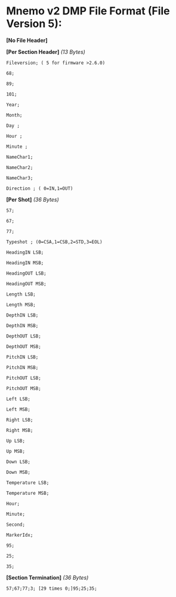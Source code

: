 # Mnemo v2 DMP File Format (File Version 5): #

**[No File Header]**


**[Per Section Header]** _(13 Bytes)_

    Fileversion; ( 5 for firmware >2.6.0)
    
    68;
    
    89;
    
    101;
    
    Year;
    
    Month;
    
    Day ;
    
    Hour ;
    
    Minute ;
    
    NameChar1;
    
    NameChar2;
    
    NameChar3;
    
    Direction ; ( 0=IN,1=OUT)

**[Per Shot]** _(36 Bytes)_

    57;
    
    67;
    
    77;
    
    Typeshot ; (0=CSA,1=CSB,2=STD,3=EOL)
    
    HeadingIN LSB;
    
    HeadingIN MSB;
    
    HeadingOUT LSB;
    
    HeadingOUT MSB;
    
    Length LSB;
    
    Length MSB;
    
    DepthIN LSB;
    
    DepthIN MSB;
    
    DepthOUT LSB;
    
    DepthOUT MSB;
    
    PitchIN LSB;
    
    PitchIN MSB;
    
    PitchOUT LSB;
    
    PitchOUT MSB;
    
    Left LSB;
    
    Left MSB;
    
    Right LSB;
    
    Right MSB;
    
    Up LSB;
    
    Up MSB;
    
    Down LSB;
    
    Down MSB;
    
    Temperature LSB;
    
    Temperature MSB;
    
    Hour;
    
    Minute;
    
    Second;
    
    MarkerIdx;
    
    95;
    
    25;
    
    35;

**[Section Termination]** _(36 Bytes)_

    57;67;77;3; [29 times 0;]95;25;35;